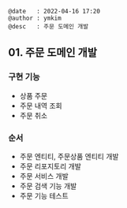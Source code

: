 ```
@date   : 2022-04-16 17:20
@author : ymkim
@desc   : 주문 도메인 개발
```

## 01. 주문 도메인 개발

### 구현 기능

- 상품 주문
- 주문 내역 조회
- 주문 취소

### 순서

- 주문 엔티티, 주문상품 엔티티 개발
- 주문 리포지토리 개발
- 주문 서비스 개발
- 주문 검색 기능 개발
- 주문 기능 테스트
